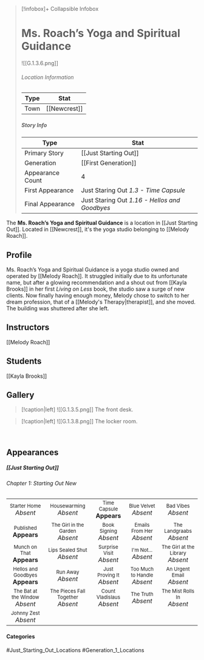 > [!infobox]+ Collapsible Infobox
> # Ms. Roach’s Yoga and Spiritual Guidance
> ![[G.1.3.6.png]] 
> ###### Location Information
> | Type | Stat | 
> | ---- | ---- | 
> | Town | [[Newcrest]] | 
> 
> ##### Story Info
> | Type | Stat | 
> | ---- | ---- | 
> | Primary Story | [[Just Starting Out]] | 
> | Generation | [[First Generation]]|
> | Appearance Count | 4 | 
> | First Appearance | Just Staring Out *1.3 - Time Capsule*
> | Final Appearance | Just Staring Out *1.16 - Hellos and Goodbyes*

The **Ms. Roach’s Yoga and Spiritual Guidance** is a location in [[Just Starting Out]]. Located in [[Newcrest]], it's the yoga studio belonging to [[Melody Roach]].

## Profile
Ms. Roach’s Yoga and Spiritual Guidance is a yoga studio owned and operated by [[Melody Roach]]. It struggled initially due to its unfortunate name, but after a glowing recommendation and a shout out from [[Kayla Brooks]] in her first *Living on Less*  book, the studio saw a surge of new clients. Now finally having enough money, Melody chose to switch to her dream profession, that of a [[Melody's Therapy|therapist]], and she moved. The building was shuttered after she left.

## Instructors
[[Melody Roach]]

## Students
[[Kayla Brooks]]

## Gallery
> [!caption|left]
> ![[G.1.3.5.png]] 
> The front desk.

> [!caption|left]
> ![[G.1.3.8.png]] 
> The locker room.

<br style="clear:both; margin: 0; padding: 0" />

## Appearances
##### [[Just Starting Out]]
###### Chapter 1: Starting Out New
|                                                                      |                                                                        |                                                                |                                                                  |                                                                       |
| -------------------------------------------------------------------- | ---------------------------------------------------------------------- | -------------------------------------------------------------- | ---------------------------------------------------------------- | --------------------------------------------------------------------- |
| <center><font size=2>Starter Home<br><font size=3>*Absent*           | <center><font size=2>Housewarming<br><font size=3>*Absent*             | <center><font size=2>Time Capsule<br><font size=3>**Appears**  | <center><font size=2>Blue Velvet<br><font size=3>*Absent*        | <center><font size=2>Bad Vibes<br><font size=3>*Absent*               |
| <center><font size=2>Published<br><font size=3>**Appears**           | <center><font size=2>The Girl in the Garden<br><font size=3>*Absent*   | <center><font size=2>Book Signing<br><font size=3>*Absent*     | <center><font size=2>Emails From Her<br><font size=3>*Absent*    | <center><font size=2>The Landgraabs<br><font size=3>*Absent*          |
| <center><font size=2>Munch on That<br><font size=3>**Appears**       | <center><font size=2>Lips Sealed Shut<br><font size=3>*Absent*         | <center><font size=2>Surprise Visit<br><font size=3>*Absent*   | <center><font size=2>I'm Not...<br><font size=3>*Absent*         | <center><font size=2>The Girl at the Library<br><font size=3>*Absent* |
| <center><font size=2>Hellos and Goodbyes<br><font size=3>**Appears** | <center><font size=2>Run Away<br><font size=3>*Absent*                 | <center><font size=2>Just Proving It<br><font size=3>*Absent*  | <center><font size=2>Too Much to Handle<br><font size=3>*Absent* | <center><font size=2>An Urgent Email<br><font size=3>*Absent*         |
| <center><font size=2>The Bat at the Window<br><font size=3>*Absent*  | <center><font size=2>The Pieces Fall Together<br><font size=3>*Absent* | <center><font size=2>Count Vladislaus<br><font size=3>*Absent* | <center><font size=2>The Truth<br><font size=3>*Absent*          | <center><font size=2>The Mist Rolls In<br><font size=3>*Absent*       |
| <center><font size=2>Johnny Zest<br><font size=3>*Absent*            |                                                                        |                                                                |                                                                  |                                                                       |
#### Categories
#Just_Starting_Out_Locations #Generation_1_Locations
